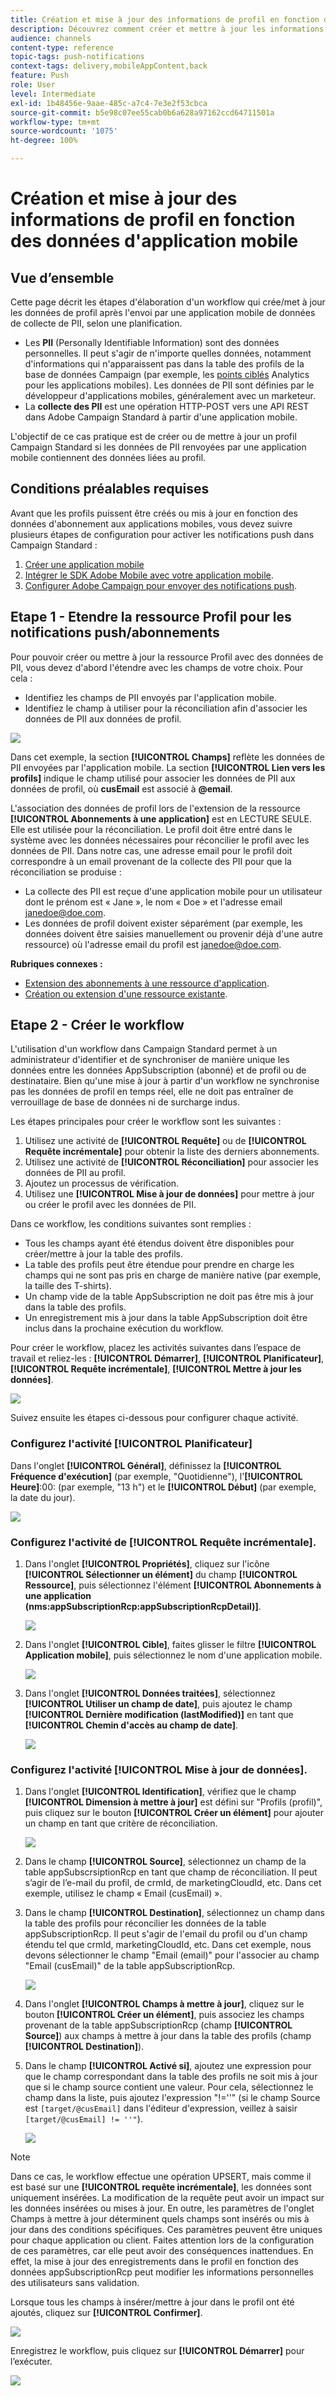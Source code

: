 ```yaml
---
title: Création et mise à jour des informations de profil en fonction des données d'application mobile
description: Découvrez comment créer et mettre à jour les informations de profil en fonction des données d'application mobile.
audience: channels
content-type: reference
topic-tags: push-notifications
context-tags: delivery,mobileAppContent,back
feature: Push
role: User
level: Intermediate
exl-id: 1b48456e-9aae-485c-a7c4-7e3e2f53cbca
source-git-commit: b5e98c07ee55cab0b6a628a97162ccd64711501a
workflow-type: tm+mt
source-wordcount: '1075'
ht-degree: 100%

---
```


# Création et mise à jour des informations de profil en fonction des données d&#39;application mobile

## Vue d’ensemble

Cette page décrit les étapes d&#39;élaboration d&#39;un workflow qui crée/met à jour les données de profil après l&#39;envoi par une application mobile de données de collecte de PII, selon une planification.

* Les **PII** (Personally Identifiable Information) sont des données personnelles. Il peut s&#39;agir de n&#39;importe quelles données, notamment d&#39;informations qui n&#39;apparaissent pas dans la table des profils de la base de données Campaign (par exemple, les [points ciblés](../../integrating/using/about-campaign-points-of-interest-data-integration.md) Analytics pour les applications mobiles). Les données de PII sont définies par le développeur d&#39;applications mobiles, généralement avec un marketeur.
* La **collecte des PII** est une opération HTTP-POST vers une API REST dans Adobe Campaign Standard à partir d&#39;une application mobile.

L&#39;objectif de ce cas pratique est de créer ou de mettre à jour un profil Campaign Standard si les données de PII renvoyées par une application mobile contiennent des données liées au profil.

## Conditions préalables requises

Avant que les profils puissent être créés ou mis à jour en fonction des données d&#39;abonnement aux applications mobiles, vous devez suivre plusieurs étapes de configuration pour activer les notifications push dans Campaign Standard :

1. [Créer une application mobile](../../administration/using/configuring-a-mobile-application.md)
1. [Intégrer le SDK Adobe Mobile avec votre application mobile](../../administration/using/supported-mobile-use-cases.md).
1. [Configurer Adobe Campaign pour envoyer des notifications push](../../administration/using/configuring-a-mobile-application.md).

## Etape 1 - Etendre la ressource Profil pour les notifications push/abonnements

Pour pouvoir créer ou mettre à jour la ressource Profil avec des données de PII, vous devez d&#39;abord l&#39;étendre avec les champs de votre choix. Pour cela :

* Identifiez les champs de PII envoyés par l&#39;application mobile.
* Identifiez le champ à utiliser pour la réconciliation afin d&#39;associer les données de PII aux données de profil.

![](assets/update_profile1.png)

Dans cet exemple, la section **[!UICONTROL Champs]** reflète les données de PII envoyées par l&#39;application mobile. La section **[!UICONTROL Lien vers les profils]** indique le champ utilisé pour associer les données de PII aux données de profil, où **cusEmail** est associé à **@email**.

L&#39;association des données de profil lors de l&#39;extension de la ressource **[!UICONTROL Abonnements à une application]** est en LECTURE SEULE. Elle est utilisée pour la réconciliation. Le profil doit être entré dans le système avec les données nécessaires pour réconcilier le profil avec les données de PII. Dans notre cas, une adresse email pour le profil doit correspondre à un email provenant de la collecte des PII pour que la réconciliation se produise :

* La collecte des PII est reçue d&#39;une application mobile pour un utilisateur dont le prénom est « Jane », le nom « Doe » et l&#39;adresse email janedoe@doe.com.
* Les données de profil doivent exister séparément (par exemple, les données doivent être saisies manuellement ou provenir déjà d&#39;une autre ressource) où l&#39;adresse email du profil est janedoe@doe.com.

**Rubriques connexes :**

* [Extension des abonnements à une ressource d&#39;application](../../developing/using/extending-the-subscriptions-to-an-application-resource.md).
* [Création ou extension d&#39;une ressource existante](../../developing/using/key-steps-to-add-a-resource.md).

## Etape 2 - Créer le workflow

L&#39;utilisation d&#39;un workflow dans Campaign Standard permet à un administrateur d&#39;identifier et de synchroniser de manière unique les données entre les données AppSubscription (abonné) et de profil ou de destinataire. Bien qu&#39;une mise à jour à partir d&#39;un workflow ne synchronise pas les données de profil en temps réel, elle ne doit pas entraîner de verrouillage de base de données ni de surcharge indus.

Les étapes principales pour créer le workflow sont les suivantes :

1. Utilisez une activité de **[!UICONTROL Requête]** ou de **[!UICONTROL Requête incrémentale]** pour obtenir la liste des derniers abonnements.
1. Utilisez une activité de **[!UICONTROL Réconciliation]** pour associer les données de PII au profil.
1. Ajoutez un processus de vérification.
1. Utilisez une **[!UICONTROL Mise à jour de données]** pour mettre à jour ou créer le profil avec les données de PII.

Dans ce workflow, les conditions suivantes sont remplies :

* Tous les champs ayant été étendus doivent être disponibles pour créer/mettre à jour la table des profils.
* La table des profils peut être étendue pour prendre en charge les champs qui ne sont pas pris en charge de manière native (par exemple, la taille des T-shirts).
* Un champ vide de la table AppSubscription ne doit pas être mis à jour dans la table des profils.
* Un enregistrement mis à jour dans la table AppSubscription doit être inclus dans la prochaine exécution du workflow.

Pour créer le workflow, placez les activités suivantes dans l’espace de travail et reliez-les : **[!UICONTROL Démarrer]**, **[!UICONTROL Planificateur]**, **[!UICONTROL Requête incrémentale]**, **[!UICONTROL Mettre à jour les données]**.

![](assets/update_profile0.png)

Suivez ensuite les étapes ci-dessous pour configurer chaque activité.

### Configurez l&#39;activité **[!UICONTROL Planificateur]**

Dans l&#39;onglet **[!UICONTROL Général]**, définissez la **[!UICONTROL Fréquence d&#39;exécution]** (par exemple, &quot;Quotidienne&quot;), l&#39;**[!UICONTROL Heure]**:00: (par exemple, &quot;13 h&quot;) et le **[!UICONTROL Début]** (par exemple, la date du jour).

![](assets/update_profile2.png)

### Configurez l&#39;activité de **[!UICONTROL Requête incrémentale]**.

1. Dans l&#39;onglet **[!UICONTROL Propriétés]**, cliquez sur l&#39;icône **[!UICONTROL Sélectionner un élément]** du champ **[!UICONTROL Ressource]**, puis sélectionnez l&#39;élément **[!UICONTROL Abonnements à une application (nms:appSubscriptionRcp:appSubscriptionRcpDetail)]**.

   ![](assets/update_profile3.png)

1. Dans l&#39;onglet **[!UICONTROL Cible]**, faites glisser le filtre **[!UICONTROL Application mobile]**, puis sélectionnez le nom d&#39;une application mobile.

   ![](assets/update_profile4.png)

1. Dans l&#39;onglet **[!UICONTROL Données traitées]**, sélectionnez **[!UICONTROL Utiliser un champ de date]**, puis ajoutez le champ **[!UICONTROL Dernière modification (lastModified)]** en tant que **[!UICONTROL Chemin d&#39;accès au champ de date]**.

   ![](assets/update_profile5.png)

### Configurez l&#39;activité **[!UICONTROL Mise à jour de données]**.

1. Dans l&#39;onglet **[!UICONTROL Identification]**, vérifiez que le champ **[!UICONTROL Dimension à mettre à jour]** est défini sur &quot;Profils (profil)&quot;, puis cliquez sur le bouton **[!UICONTROL Créer un élément]** pour ajouter un champ en tant que critère de réconciliation.

   ![](assets/update_profile_createelement.png)

1. Dans le champ **[!UICONTROL Source]**, sélectionnez un champ de la table appSubscrsiptionRcp en tant que champ de réconciliation. Il peut s’agir de l’e-mail du profil, de crmId, de marketingCloudId, etc. Dans cet exemple, utilisez le champ « Email (cusEmail) ».

1. Dans le champ **[!UICONTROL Destination]**, sélectionnez un champ dans la table des profils pour réconcilier les données de la table appSubscriptionRcp. Il peut s&#39;agir de l&#39;email du profil ou d&#39;un champ étendu tel que crmId, marketingCloudId, etc. Dans cet exemple, nous devons sélectionner le champ &quot;Email (email)&quot; pour l&#39;associer au champ &quot;Email (cusEmail)&quot; de la table appSubscriptionRcp.

   ![](assets/update_profile7.png)

1. Dans l&#39;onglet **[!UICONTROL Champs à mettre à jour]**, cliquez sur le bouton **[!UICONTROL Créer un élément]**, puis associez les champs provenant de la table appSubscriptionRcp (champ **[!UICONTROL Source]**) aux champs à mettre à jour dans la table des profils (champ **[!UICONTROL Destination]**).

1. Dans le champ **[!UICONTROL Activé si]**, ajoutez une expression pour que le champ correspondant dans la table des profils ne soit mis à jour que si le champ source contient une valeur. Pour cela, sélectionnez le champ dans la liste, puis ajoutez l&#39;expression &quot;!=&#39;&#39;&quot; (si le champ Source est `[target/@cusEmail]` dans l&#39;éditeur d&#39;expression, veillez à saisir `[target/@cusEmail] != ''"`).

   ![](assets/update_profile8.png)

>[!NOTE]
>
>Dans ce cas, le workflow effectue une opération UPSERT, mais comme il est basé sur une **[!UICONTROL requête incrémentale]**, les données sont uniquement insérées. La modification de la requête peut avoir un impact sur les données insérées ou mises à jour.
>En outre, les paramètres de l&#39;onglet Champs à mettre à jour déterminent quels champs sont insérés ou mis à jour dans des conditions spécifiques. Ces paramètres peuvent être uniques pour chaque application ou client.
>Faites attention lors de la configuration de ces paramètres, car elle peut avoir des conséquences inattendues. En effet, la mise à jour des enregistrements dans le profil en fonction des données appSubscriptionRcp peut modifier les informations personnelles des utilisateurs sans validation.

Lorsque tous les champs à insérer/mettre à jour dans le profil ont été ajoutés, cliquez sur **[!UICONTROL Confirmer]**.

![](assets/update_profile9.png)

Enregistrez le workflow, puis cliquez sur **[!UICONTROL Démarrer]** pour l’exécuter.

![](assets/update_profile10.png)
